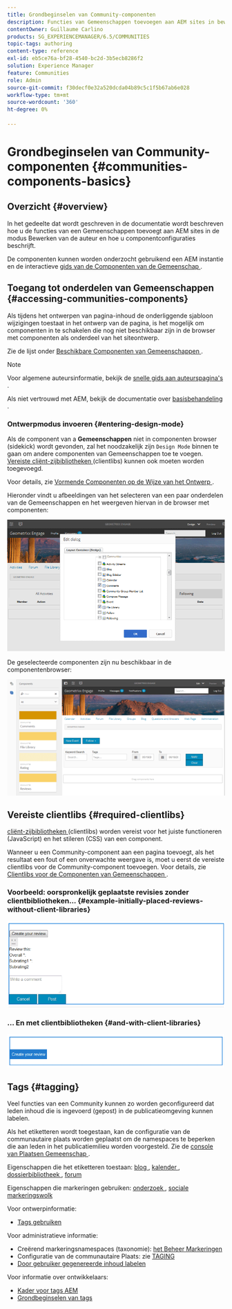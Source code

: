 ```yaml
---
title: Grondbeginselen van Community-componenten
description: Functies van Gemeenschappen toevoegen aan AEM sites in bewerkingsmodus en componenten configureren
contentOwner: Guillaume Carlino
products: SG_EXPERIENCEMANAGER/6.5/COMMUNITIES
topic-tags: authoring
content-type: reference
exl-id: eb5ce76a-bf28-4540-bc2d-3b5ecb8286f2
solution: Experience Manager
feature: Communities
role: Admin
source-git-commit: f30decf0e32a520dcda04b89c5c1f5b67ab6e028
workflow-type: tm+mt
source-wordcount: '360'
ht-degree: 0%

---
```


# Grondbeginselen van Community-componenten {#communities-components-basics}

## Overzicht {#overview}

In het gedeelte dat wordt geschreven in de documentatie wordt beschreven hoe u de functies van een Gemeenschappen toevoegt aan AEM sites in de modus Bewerken van de auteur en hoe u componentconfiguraties beschrijft.

De componenten kunnen worden onderzocht gebruikend een AEM instantie en de interactieve [ gids van de Componenten van de Gemeenschap ](components-guide.md).

## Toegang tot onderdelen van Gemeenschappen {#accessing-communities-components}

Als tijdens het ontwerpen van pagina-inhoud de onderliggende sjabloon wijzigingen toestaat in het ontwerp van de pagina, is het mogelijk om componenten in te schakelen die nog niet beschikbaar zijn in de browser met componenten als onderdeel van het siteontwerp.

Zie de lijst onder [ Beschikbare Componenten van Gemeenschappen ](author-communities.md#available-communities-components).

>[!NOTE]
>
>Voor algemene auteursinformatie, bekijk de [ snelle gids aan auteurspagina&#39;s ](../../help/sites-authoring/qg-page-authoring.md).
>
>Als niet vertrouwd met AEM, bekijk de documentatie over [ basisbehandeling ](../../help/sites-authoring/basic-handling.md).

### Ontwerpmodus invoeren {#entering-design-mode}

Als de component van a **Gemeenschappen** niet in componenten browser (sidekick) wordt gevonden, zal het noodzakelijk zijn `Design Mode` binnen te gaan om andere componenten van Gemeenschappen toe te voegen. [ Vereiste cliënt-zijbibliotheken ](#required-clientlibs) (clientlibs) kunnen ook moeten worden toegevoegd.

Voor details, zie [ Vormende Componenten op de Wijze van het Ontwerp ](../../help/sites-authoring/default-components-designmode.md).

Hieronder vindt u afbeeldingen van het selecteren van een paar onderdelen van de Gemeenschappen en het weergeven hiervan in de browser met componenten:

![ component-ontwerp ](assets/component-design.png)

De geselecteerde componenten zijn nu beschikbaar in de componentenbrowser:

![ component-design1 ](assets/component-design1.png)

## Vereiste clientlibs {#required-clientlibs}

[ cliënt-zijbibliotheken ](../../help/sites-developing/clientlibs.md) (clientlibs) worden vereist voor het juiste functioneren (JavaScript) en het stileren (CSS) van een component.

Wanneer u een Community-component aan een pagina toevoegt, als het resultaat een fout of een onverwachte weergave is, moet u eerst de vereiste clientlibs voor de Community-component toevoegen. Voor details, zie [ Clientlibs voor de Componenten van Gemeenschappen ](clientlibs.md).

### Voorbeeld: oorspronkelijk geplaatste revisies zonder clientbibliotheken... {#example-initially-placed-reviews-without-client-libraries}

![ clientlibs1 ](assets/clientlibs1.png)

### ... En met clientbibliotheken {#and-with-client-libraries}

![ clientlibs2 ](assets/clientlibs2.png)

## Tags {#tagging}

Veel functies van een Community kunnen zo worden geconfigureerd dat leden inhoud die is ingevoerd (gepost) in de publicatieomgeving kunnen labelen.

Als het etiketteren wordt toegestaan, kan de configuratie van de communautaire plaats worden geplaatst om de namespaces te beperken die aan leden in het publicatiemilieu worden voorgesteld. Zie de [ console van Plaatsen Gemeenschap ](sites-console.md#tagging).

Eigenschappen die het etiketteren toestaan: [ blog ](blog-feature.md), [ kalender ](calendar.md), [ dossierbibliotheek ](file-library.md), [ forum ](forum.md)

Eigenschappen die markeringen gebruiken: [ onderzoek ](search.md), [ sociale markeringswolk ](tagcloud.md)

Voor ontwerpinformatie:

* [Tags gebruiken](../../help/sites-authoring/tags.md)

Voor administratieve informatie:

* Creërend markeringsnamespaces (taxonomie): [ het Beheer Markeringen ](../../help/sites-administering/tags.md)
* Configuratie van de communautaire Plaats: zie [ TAGING ](sites-console.md#tagging)
* [Door gebruiker gegenereerde inhoud labelen](../../help/sites-authoring/tags.md)

Voor informatie over ontwikkelaars:

* [Kader voor tags AEM](../../help/sites-developing/framework.md)
* [Grondbeginselen van tags](tag.md)

